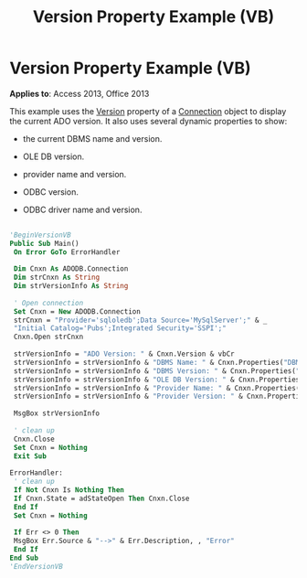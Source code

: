 ﻿---
title: Version Property Example (VB)
TOCTitle: Version Property Example (VB)
ms:assetid: ffb7b04a-55b9-fa2f-41ec-44af225bd15f
ms:mtpsurl: https://msdn.microsoft.com/library/JJ250315(v=office.15)
ms:contentKeyID: 48548968
ms.date: 09/18/2015
mtps_version: v=office.15
---

# Version Property Example (VB)


**Applies to**: Access 2013, Office 2013

This example uses the [Version](version-property-ado.md) property of a [Connection](connection-object-ado.md) object to display the current ADO version. It also uses several dynamic properties to show:

  - the current DBMS name and version.

  - OLE DB version.

  - provider name and version.

  - ODBC version.

  - ODBC driver name and version.

<!-- end list -->

```vb 
 
'BeginVersionVB 
Public Sub Main() 
 On Error GoTo ErrorHandler 
 
 Dim Cnxn As ADODB.Connection 
 Dim strCnxn As String 
 Dim strVersionInfo As String 
 
 ' Open connection 
 Set Cnxn = New ADODB.Connection 
 strCnxn = "Provider='sqloledb';Data Source='MySqlServer';" & _ 
 "Initial Catalog='Pubs';Integrated Security='SSPI';" 
 Cnxn.Open strCnxn 
 
 strVersionInfo = "ADO Version: " & Cnxn.Version & vbCr 
 strVersionInfo = strVersionInfo & "DBMS Name: " & Cnxn.Properties("DBMS Name") & vbCr 
 strVersionInfo = strVersionInfo & "DBMS Version: " & Cnxn.Properties("DBMS Version") & vbCr 
 strVersionInfo = strVersionInfo & "OLE DB Version: " & Cnxn.Properties("OLE DB Version") & vbCr 
 strVersionInfo = strVersionInfo & "Provider Name: " & Cnxn.Properties("Provider Name") & vbCr 
 strVersionInfo = strVersionInfo & "Provider Version: " & Cnxn.Properties("Provider Version") & vbCr 
 
 MsgBox strVersionInfo 
 
 ' clean up 
 Cnxn.Close 
 Set Cnxn = Nothing 
 Exit Sub 
 
ErrorHandler: 
 ' clean up 
 If Not Cnxn Is Nothing Then 
 If Cnxn.State = adStateOpen Then Cnxn.Close 
 End If 
 Set Cnxn = Nothing 
 
 If Err <> 0 Then 
 MsgBox Err.Source & "-->" & Err.Description, , "Error" 
 End If 
End Sub 
'EndVersionVB 
```

